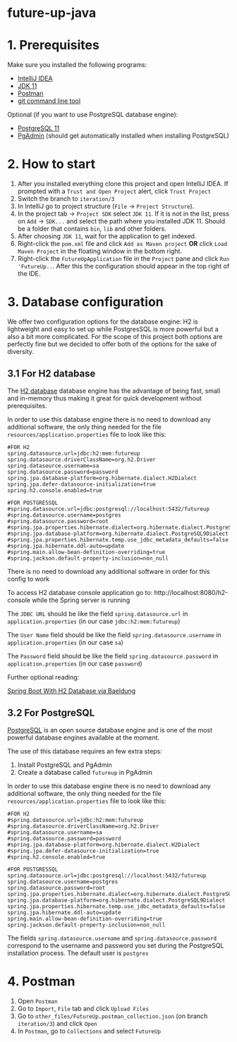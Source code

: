 # future-up-java

# 1. Prerequisites
Make sure you installed the following programs:

- [IntelliJ IDEA](https://www.jetbrains.com/idea/download/)
- [JDK 11 ](https://adoptium.net/?variant=openjdk11&jvmVariant=hotspot)
- [Postman](https://www.postman.com/downloads/)
- [git command line tool](https://help.github.com/articles/set-up-git)

Optional (if you want to use PostgreSQL database engine):
- [PostgreSQL 11](https://www.postgresql.org/download/) 
- [PgAdmin](https://www.pgadmin.org/) (should get automatically installed when installing PostgreSQL)

# 2. How to start

1. After you installed everything clone this project and open IntelliJ IDEA. If prompted with a `Trust and Open Project` alert, click `Trust Project`
2. Switch the branch to `iteration/3`
3. In IntelliJ go to project structure (`File` -> `Project Structure`).
4. In the project tab -> `Project SDK` select `JDK 11`. If it is not in the list, press on `Add` -> `SDK...` and select the path where you installed JDK 11. Should be a folder that contains `bin`, `lib` and other folders.
5. After choosing `JDK 11`, wait for the application to get indexed.
6. Right-click the `pom.xml` file and click `Add as Maven project` **OR** click `Load Maven Project` in the floating window in the bottom right.
7. Right-click the `FutureUpApplication` file in the `Project` pane and click `Run 'FutureUp..`. After this the configuration should appear in the top right of the IDE.


# 3. Database configuration

We offer two configuration options for the database engine: H2 is lightweight and easy to set up while PostgresSQL is more powerful but a also a bit more complicated. For the scope of this project both options are perfectly fine but we decided to offer both of the options for the sake of diversity.

## 3.1 For H2 database

The [H2 database](https://www.h2database.com/html/main.html) database engine has the advantage of being fast, small and in-memory thus making it great for quick development without prerequisites.

In order to use this database engine there is no need to download any additional software, the only thing needed for the file `resources/application.properties` file to look like this:

    #FOR H2
    spring.datasource.url=jdbc:h2:mem:futureup
    spring.datasource.driverClassName=org.h2.Driver
    spring.datasource.username=sa
    spring.datasource.password=password
    spring.jpa.database-platform=org.hibernate.dialect.H2Dialect
    spring.jpa.defer-datasource-initialization=true
    spring.h2.console.enabled=true
    
    #FOR POSTGRESSQL
    #spring.datasource.url=jdbc:postgresql://localhost:5432/futureup
    #spring.datasource.username=postgres
    #spring.datasource.password=root
    #spring.jpa.properties.hibernate.dialect=org.hibernate.dialect.PostgreSQLDialect
    #spring.jpa.database-platform=org.hibernate.dialect.PostgreSQL9Dialect
    #spring.jpa.properties.hibernate.temp.use_jdbc_metadata_defaults=false
    #spring.jpa.hibernate.ddl-auto=update
    #spring.main.allow-bean-definition-overriding=true
    #spring.jackson.default-property-inclusion=non_null


There is no need to download any additional software in order for this config to work

To access H2 database console application go to: http://localhost:8080/h2-console while the Spring server is running

The `JDBC URL` should be like the field `spring.datasource.url` in `application.properties` (in our case `jdbc:h2:mem:futureup`)

The `User Name` field should be like the field `spring.datasource.username` in `application.properties` (in our case `sa`)

The `Password` field should be like the field `spring.datasource.password` in `application.properties` (in our case `password`)

Further optional reading:

[Spring Boot With H2 Database via Baeldung](https://www.baeldung.com/spring-boot-h2-database)

## 3.2 For PostgreSQL

[PostgreSQL](https://www.postgresql.org/) is an open source database engine and is one of the most powerful database engines available at the moment.

The use of this database requires an few extra steps:
1. Install PostgreSQL and PgAdmin
2. Create a database called `futureup` in PgAdmin

In order to use this database engine there is no need to download any additional software, the only thing needed for the file `resources/application.properties` file to look like this:

    #FOR H2
    #spring.datasource.url=jdbc:h2:mem:futureup
    #spring.datasource.driverClassName=org.h2.Driver
    #spring.datasource.username=sa
    #spring.datasource.password=password
    #spring.jpa.database-platform=org.hibernate.dialect.H2Dialect
    #spring.jpa.defer-datasource-initialization=true
    #spring.h2.console.enabled=true
    
    #FOR POSTGRESSQL
    spring.datasource.url=jdbc:postgresql://localhost:5432/futureup
    spring.datasource.username=postgres
    spring.datasource.password=root
    spring.jpa.properties.hibernate.dialect=org.hibernate.dialect.PostgreSQLDialect
    spring.jpa.database-platform=org.hibernate.dialect.PostgreSQL9Dialect
    spring.jpa.properties.hibernate.temp.use_jdbc_metadata_defaults=false
    spring.jpa.hibernate.ddl-auto=update
    spring.main.allow-bean-definition-overriding=true
    spring.jackson.default-property-inclusion=non_null

The fields `spring.datasource.username` and  `spring.datasource.password` correspond to the username and password you set during the PostgreSQL installation process. The default user is `postgres`

# 4. Postman

1. Open `Postman`
2. Go to `Import`, `File` tab and click `Upload Files`
3. Go to `other_files/FutureUp.postman_collection.json` (on branch `iteration/3`) and click `Open`
4. In `Postman`, go to `Collections` and select `FutureUp`
